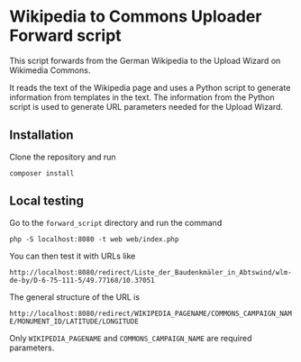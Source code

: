 # Wikipedia to Commons Uploader Forward script
This script forwards from the German Wikipedia to the Upload Wizard on Wikimedia Commons.

It reads the text of the Wikipedia page and uses a Python script to generate information from templates in the text.
The information from the Python script is used to generate URL parameters needed for the Upload Wizard.

## Installation
Clone the repository and run

    composer install

## Local testing

Go to the `forward_script` directory and run the command

    php -S localhost:8080 -t web web/index.php

You can then test it with URLs like

`http://localhost:8080/redirect/Liste_der_Baudenkmäler_in_Abtswind/wlm-de-by/D-6-75-111-5/49.77168/10.37051`

The general structure of the URL is

`http://localhost:8080/redirect/WIKIPEDIA_PAGENAME/COMMONS_CAMPAIGN_NAME/MONUMENT_ID/LATITUDE/LONGITUDE`

Only `WIKIPEDIA_PAGENAME` and `COMMONS_CAMPAIGN_NAME` are required parameters.
